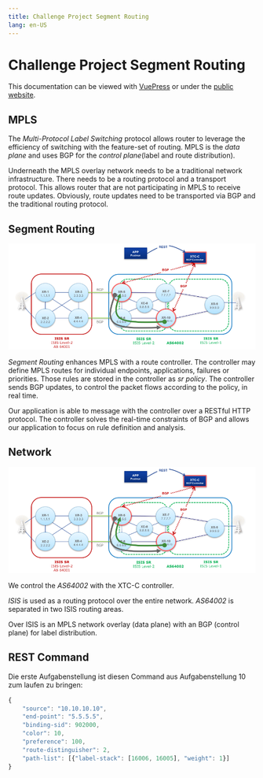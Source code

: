```yaml
---
title: Challenge Project Segment Routing
lang: en-US
---
```


# Challenge Project Segment Routing

This documentation can be viewed with [VuePress](https://vuepress.vuejs.org) or under the [public website](https://mattbaumann.github.io/segmentRouting/).



## MPLS

The *Multi-Protocol Label Switching* protocol allows router to leverage the efficiency of switching with the feature-set of routing. MPLS is the *data plane* and uses BGP for the *control plane*(label and route distribution).

Underneath the MPLS overlay network needs to be a traditional network infrastructure. There needs to be a routing protocol and a transport protocol. This allows router that are not participating in MPLS to receive route updates. Obviously, route updates need to be transported via BGP and the traditional routing protocol.

## Segment Routing

![Segment Routing Example](./images/SegmentRouting.png)

*Segment Routing* enhances MPLS with a route controller. The controller may define MPLS routes for individual endpoints, applications, failures or priorities. Those rules are stored in the controller as *sr policy*. The controller sends BGP updates, to control the packet flows according to the policy, in real time. 

Our application is able to message with the controller over a RESTful HTTP protocol. The controller solves the real-time constraints of BGP and allows our application to focus on rule definition and analysis.

## Network

![Segment Routing Example](./images/SegmentRouting.png)

We control the *AS64002* with the XTC-C controller. 

*ISIS* is used as a routing protocol over the entire network. *AS64002* is separated in two ISIS routing areas. 

Over ISIS is an MPLS network overlay (data plane) with an BGP (control plane)  for label distribution. 

## REST Command

Die erste Aufgabenstellung ist diesen Command aus Aufgabenstellung 10 zum laufen zu bringen:

``` js
{
	"source": "10.10.10.10",
	"end-point": "5.5.5.5",
	"binding-sid": 902000,
	"color": 10,
	"preference": 100,
	"route-distinguisher": 2,
	"path-list": [{"label-stack": [16006, 16005], "weight": 1}]
}

```
